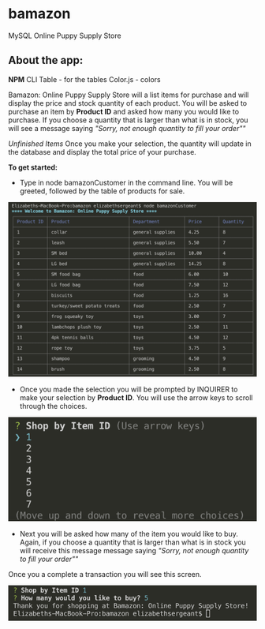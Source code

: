 # bamazon
MySQL Online Puppy Supply Store

## About the app:

**NPM** 
CLI Table - for the tables
Color.js - colors

Bamazon: Online Puppy Supply Store will a list items for purchase and will display the price and stock quantity of each product.
You will be asked to purchase an item by **Product ID** and asked how many you would like to purchase. If you choose a quantity that is larger than what is in stock, you will see a message saying *"Sorry, not enough quantity to fill your order""*

*Unfinished Items*
Once you make your selection, the quantity will update in the database and display the total price of your purchase.

**To get started:** 

* Type in node bamazonCustomer in the command line. You will be greeted, followed by the table of products for sale.

![intro screenshot](/images/intro.png)

* Once you made the selection you will be prompted by INQUIRER to make your selection by **Product ID**. You will use the arrow keys to scroll through the choices.    

![choice screenshot](/images/choice.png)

* Next you will be asked how many of the item you would like to buy. Again, if you choose a quantity that is larger than what is in stock you will receive this message message saying *"Sorry, not enough quantity to fill your order""*

Once you a complete a transaction you will see this screen. 

![thank you screenshot](/images/thankyou.png)







